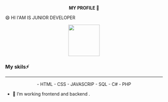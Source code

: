 <div align="center">
<b> MY PROFILE  👋 </b>
</div>

😄 HI I'AM IS JUNIOR DEVELOPER

<div id="header" align="center">
  <img src="https://media.giphy.com/media/HwBlFQZFcAoUcPHZdX/giphy.gif" width="100"/>
</div>

### My skils⚡
<hr>
<div align="center">
- HTML
- CSS
- JAVASCRIP
- SQL
- C#
- PHP
</div>

- :telescope: I’m working  frontend and backend .


<!--
**srisuda1997/srisuda1997** is a ✨ _special_ ✨ repository because its `README.md` (this file) appears on your GitHub profile.

Here are some ideas to get you started:

- 🔭 I’m currently working on ...
- 🌱 I’m currently learning ...
- 👯 I’m looking to collaborate on ...
- 🤔 I’m looking for help with ...
- 💬 Ask me about ...
- 📫 How to reach me: ...
- 😄 Pronouns: ...
- ⚡ Fun fact: ...
-->
